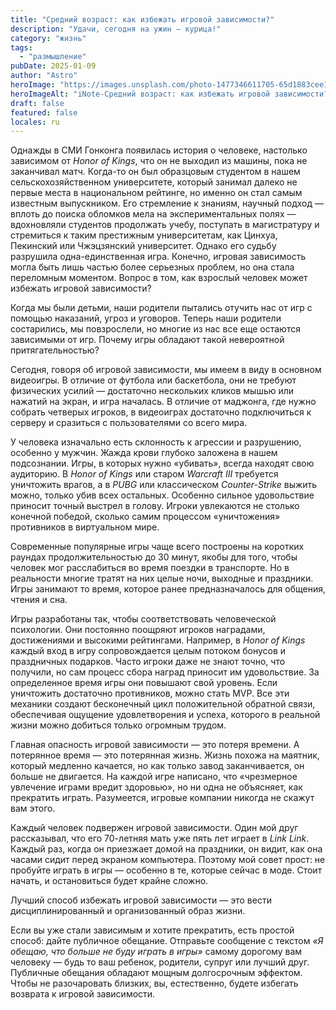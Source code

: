 ```yaml
---
title: "Средний возраст: как избежать игровой зависимости?"
description: "Удачи, сегодня на ужин — курица!"
category: "жизнь"
tags:
  - "размышление"
pubDate: 2025-01-09
author: "Astro"
heroImage: "https://images.unsplash.com/photo-1477346611705-65d1883cee1e"
heroImageAlt: "iNote-Средний возраст: как избежать игровой зависимости?"
draft: false
featured: false
locales: ru
---
```


Однажды в СМИ Гонконга появилась история о человеке, настолько зависимом от _Honor of Kings_, что он не выходил из машины, пока не заканчивал матч. Когда-то он был образцовым студентом в нашем сельскохозяйственном университете, который занимал далеко не первые места в национальном рейтинге, но именно он стал самым известным выпускником. Его стремление к знаниям, научный подход — вплоть до поиска обломков мела на экспериментальных полях — вдохновляли студентов продолжать учебу, поступать в магистратуру и стремиться к таким престижным университетам, как Цинхуа, Пекинский или Чжэцзянский университет. Однако его судьбу разрушила одна-единственная игра. Конечно, игровая зависимость могла быть лишь частью более серьезных проблем, но она стала переломным моментом. Вопрос в том, как взрослый человек может избежать игровой зависимости?

Когда мы были детьми, наши родители пытались отучить нас от игр с помощью наказаний, угроз и уговоров. Теперь наши родители состарились, мы повзрослели, но многие из нас все еще остаются зависимыми от игр. Почему игры обладают такой невероятной притягательностью?

Сегодня, говоря об игровой зависимости, мы имеем в виду в основном видеоигры. В отличие от футбола или баскетбола, они не требуют физических усилий — достаточно нескольких кликов мышью или нажатий на экран, и игра началась. В отличие от маджонга, где нужно собрать четверых игроков, в видеоиграх достаточно подключиться к серверу и сразиться с пользователями со всего мира.

У человека изначально есть склонность к агрессии и разрушению, особенно у мужчин. Жажда крови глубоко заложена в нашем подсознании. Игры, в которых нужно «убивать», всегда находят свою аудиторию. В _Honor of Kings_ или старом _Warcraft III_ требуется уничтожить врагов, а в _PUBG_ или классическом _Counter-Strike_ выжить можно, только убив всех остальных. Особенно сильное удовольствие приносит точный выстрел в голову. Игроки увлекаются не столько конечной победой, сколько самим процессом «уничтожения» противников в виртуальном мире.

Современные популярные игры чаще всего построены на коротких раундах продолжительностью до 30 минут, якобы для того, чтобы человек мог расслабиться во время поездки в транспорте. Но в реальности многие тратят на них целые ночи, выходные и праздники. Игры занимают то время, которое ранее предназначалось для общения, чтения и сна.

Игры разработаны так, чтобы соответствовать человеческой психологии. Они постоянно поощряют игроков наградами, достижениями и высокими рейтингами. Например, в _Honor of Kings_ каждый вход в игру сопровождается целым потоком бонусов и праздничных подарков. Часто игроки даже не знают точно, что получили, но сам процесс сбора наград приносит им удовольствие. За определенное время игры они повышают свой уровень. Если уничтожить достаточно противников, можно стать MVP. Все эти механики создают бесконечный цикл положительной обратной связи, обеспечивая ощущение удовлетворения и успеха, которого в реальной жизни можно добиться только огромным трудом.

Главная опасность игровой зависимости — это потеря времени. А потерянное время — это потерянная жизнь. Жизнь похожа на маятник, который медленно качается, но как только завод заканчивается, он больше не двигается. На каждой игре написано, что «чрезмерное увлечение играми вредит здоровью», но ни одна не объясняет, как прекратить играть. Разумеется, игровые компании никогда не скажут вам этого.

Каждый человек подвержен игровой зависимости. Один мой друг рассказывал, что его 70-летняя мать уже пять лет играет в _Link Link_. Каждый раз, когда он приезжает домой на праздники, он видит, как она часами сидит перед экраном компьютера. Поэтому мой совет прост: не пробуйте играть в игры — особенно в те, которые сейчас в моде. Стоит начать, и остановиться будет крайне сложно.

Лучший способ избежать игровой зависимости — это вести дисциплинированный и организованный образ жизни.

Если вы уже стали зависимым и хотите прекратить, есть простой способ: дайте публичное обещание. Отправьте сообщение с текстом _«Я обещаю, что больше не буду играть в игры»_ самому дорогому вам человеку — будь то ваш ребенок, родители, супруг или лучший друг. Публичные обещания обладают мощным долгосрочным эффектом. Чтобы не разочаровать близких, вы, естественно, будете избегать возврата к игровой зависимости.
